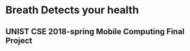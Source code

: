 Breath Detects your health
===========================

UNIST CSE 2018-spring Mobile Computing Final Project
-----------------------------------------------------

